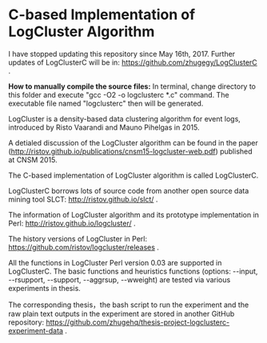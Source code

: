 # C-based Implementation of LogCluster Algorithm

I have stopped updating this repository since May 16th, 2017. Further updates of LogClusterC will be in: https://github.com/zhugegy/LogClusterC .

**How to manually compile the source files:**
In terminal, change directory to this folder and execute "gcc -O2 -o logclusterc *.c" command. The executable file named "logclusterc" then will be generated.

LogCluster is a density-based data clustering algorithm for event logs, introduced by Risto Vaarandi and Mauno Pihelgas in 2015.
 
A detialed discussion of the LogCluster algorithm can be found in the paper (http://ristov.github.io/publications/cnsm15-logcluster-web.pdf) published at CNSM 2015.

The C-based implementation of LogCluster algorithm is called LogClusterC.

LogClusterC borrows lots of source code from another open source data mining tool SLCT: http://ristov.github.io/slct/ .

The information of LogCluster algorithm and its prototype implementation in Perl: http://ristov.github.io/logcluster/ .

The history versions of LogCluster in Perl: https://github.com/ristov/logcluster/releases .

All the functions in LogCluster Perl version 0.03 are supported in LogClusterC. The basic functions and heuristics functions (options: --input, --rsupport, 
--support, --aggrsup, --wweight) are tested via various experiments in thesis.

The corresponding thesis，the bash script to run the experiment and the raw plain text outputs in the experiment are stored in another GitHub repository: https://github.com/zhugehq/thesis-project-logclusterc-experiment-data .